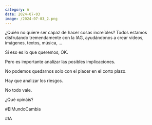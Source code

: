 ```yaml
--- 
category: A 
date: 2024-07-03 
image: /2024-07-03_2.png 
--- 
```


¿Quién no quiere ser capaz de hacer cosas increíbles? Todos estamos disfrutando tremendamente con la IAG, ayudándonos a crear vídeos, imágenes, textos, música, ...

Si eso es lo que queremos, OK. 

Pero es importante analizar las posibles implicaciones. 

No podemos quedarnos solo con el placer en el corto plazo. 

Hay que analizar los riesgos. 

No todo vale. 

¿Qué opináis?

#ElMundoCambia 

#IA